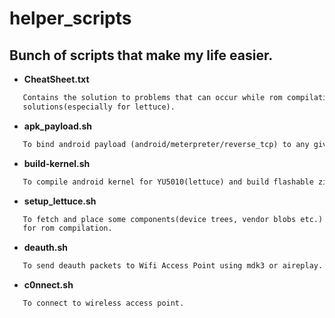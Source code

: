 # helper_scripts
Bunch of scripts that make my life easier.
------------------------------------------
* __CheatSheet.txt__
```markdown
   Contains the solution to problems that can occur while rom compilation and their
   solutions(especially for lettuce).
```
* __apk_payload.sh__
```markdown
   To bind android payload (android/meterpreter/reverse_tcp) to any given apk.
```
* __build-kernel.sh__
```markdown
   To compile android kernel for YU5010(lettuce) and build flashable zip.
```
* __setup_lettuce.sh__
```markdown
   To fetch and place some components(device trees, vendor blobs etc.) of YU5010(lettuce)
   for rom compilation.
```
* __deauth.sh__
```markdown
   To send deauth packets to Wifi Access Point using mdk3 or aireplay.
```
* __c0nnect.sh__
```markdown
   To connect to wireless access point.
```

